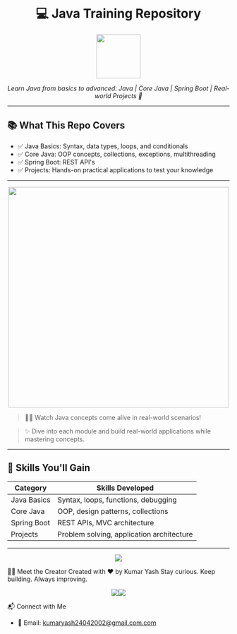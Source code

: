 <h1 align="center">💻 Java Training Repository</h1>

<p align="center">
  <img src="https://cdn.jsdelivr.net/gh/devicons/devicon/icons/java/java-original.svg" width="100"/>
</p>

<p align="center">
  <em>Learn Java from basics to advanced: Java | Core Java | Spring Boot | Real-world Projects 🚀</em>
</p>

---                                    
                                    
## 📚 What This Repo Covers                                                                      

- ✅ Java Basics: Syntax, data types, loops, and conditionals                                
- ✅ Core Java: OOP concepts, collections, exceptions, multithreading
- ✅ Spring Boot: REST API's
- ✅ Projects: Hands-on practical applications to test your knowledge

---

<p align="center">
  <img src="https://media.giphy.com/media/QNFhOolVeCzPQ2Mx85/giphy.gif" width="500"/>
</p>

> 👨‍💻 Watch Java concepts come alive in real-world scenarios!

> ✨ Dive into each module and build real-world applications while mastering concepts.

---

## 🧠 Skills You'll Gain

| Category      | Skills Developed                              |
|---------------|-----------------------------------------------|
| Java Basics   | Syntax, loops, functions, debugging            |
| Core Java     | OOP, design patterns, collections              |
| Spring Boot   | REST APIs, MVC architecture                    |
| Projects      | Problem solving, application architecture      |

---


<p align="center">
  <img src="https://skillicons.dev/icons?i=java,spring,git,vscode" />
</p>

🙋‍♂️ Meet the Creator
Created with ❤️ by Kumar Yash
Stay curious. Keep building. Always improving.
<p align="center"><img src="https://img.shields.io/badge/Java-Learner-green?logo=java" /><img src="https://img.shields.io/badge/SpringBoot-Enthusiast-blue?logo=spring" /></p>

📬 Connect with Me
- 📧 Email: kumaryash24042002@gmail.com.com



